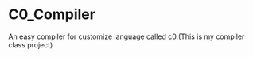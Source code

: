 # C0_Compiler
An easy compiler for customize language called c0.(This is my compiler class project)
